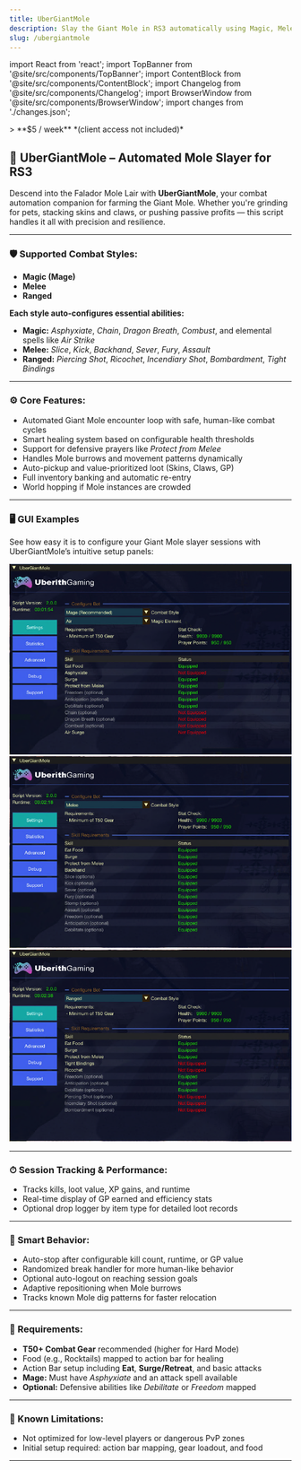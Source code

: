 ```yaml
---
title: UberGiantMole
description: Slay the Giant Mole in RS3 automatically using Magic, Melee, or Ranged. Intelligent, customizable, and profitable.
slug: /ubergiantmole
---
```


import React from 'react';
import TopBanner from '@site/src/components/TopBanner';
import ContentBlock from '@site/src/components/ContentBlock';
import Changelog from '@site/src/components/Changelog';
import BrowserWindow from '@site/src/components/BrowserWindow';
import changes from './changes.json';

<TopBanner 
  title="UberGiantMole" 
  version="v1.0.0" 
  author="Uberith" 
  skill="Necromancy" 
/>

<ContentBlock title="Cost">
> **$5 / week** *(client access not included)*
</ContentBlock>

<ContentBlock title="Features">

## 🐛 UberGiantMole – Automated Mole Slayer for RS3

Descend into the Falador Mole Lair with **UberGiantMole**, your combat automation companion for farming the Giant Mole. Whether you're grinding for pets, stacking skins and claws, or pushing passive profits — this script handles it all with precision and resilience.

---

### 🛡️ Supported Combat Styles:
- **Magic (Mage)**  
- **Melee**  
- **Ranged**

**Each style auto-configures essential abilities:**
- **Magic:** *Asphyxiate*, *Chain*, *Dragon Breath*, *Combust*, and elemental spells like *Air Strike*  
- **Melee:** *Slice*, *Kick*, *Backhand*, *Sever*, *Fury*, *Assault*  
- **Ranged:** *Piercing Shot*, *Ricochet*, *Incendiary Shot*, *Bombardment*, *Tight Bindings*

---

### ⚙️ Core Features:
- Automated Giant Mole encounter loop with safe, human-like combat cycles
- Smart healing system based on configurable health thresholds
- Support for defensive prayers like *Protect from Melee*
- Handles Mole burrows and movement patterns dynamically
- Auto-pickup and value-prioritized loot (Skins, Claws, GP)
- Full inventory banking and automatic re-entry
- World hopping if Mole instances are crowded

---

### 🖥️ GUI Examples

See how easy it is to configure your Giant Mole slayer sessions with UberGiantMole’s intuitive setup panels:

![Mage Example](Mage.png)
![Melee Example](Melee.png)
![Ranged Example](Ranged.png)


---

### ⏱ Session Tracking & Performance:
- Tracks kills, loot value, XP gains, and runtime
- Real-time display of GP earned and efficiency stats
- Optional drop logger by item type for detailed loot records

---

### 🧠 Smart Behavior:
- Auto-stop after configurable kill count, runtime, or GP value
- Randomized break handler for more human-like behavior
- Optional auto-logout on reaching session goals
- Adaptive repositioning when Mole burrows
- Tracks known Mole dig patterns for faster relocation

---

### 🧰 Requirements:
- **T50+ Combat Gear** recommended (higher for Hard Mode)
- Food (e.g., Rocktails) mapped to action bar for healing
- Action Bar setup including **Eat**, **Surge/Retreat**, and basic attacks
- **Mage:** Must have *Asphyxiate* and an attack spell available
- **Optional:** Defensive abilities like *Debilitate* or *Freedom* mapped

---

### 🚧 Known Limitations:
- Not optimized for low-level players or dangerous PvP zones
- Initial setup required: action bar mapping, gear loadout, and food

---

</ContentBlock>

<ContentBlock title="Changelog">
<Changelog changes={changes} />
</ContentBlock>
